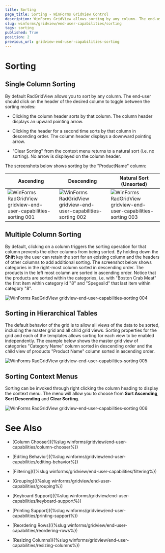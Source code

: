 ```yaml
---
title: Sorting
page_title: Sorting - WinForms GridView Control
description: WinForms GridView allows sorting by any column. The end-user can click on the header of the desired column to toggle between the sorting directions.
slug: winforms/gridview/end-user-capabilities/sorting
tags: sorting
published: True
position: 2
previous_url: gridview-end-user-capabilities-sorting
---
```


# Sorting

## Single Column Sorting

By default RadGridView allows you to sort by any column. The end-user should click on the header of the desired column to toggle between the sorting modes:

* Clicking the column header sorts by that column. The column header displays an upward pointing arrow.

* Clicking the header for a second time sorts by that column in descending order. The column header displays a downward pointing arrow.

* "Clear Sorting" from the context menu returns to a natural sort (i.e. no sorting). No arrow is displayed on the column header.

The screenshots below shows sorting by the "ProductName" column:

| Ascending | Descending | Natural Sort (Unsorted) |
| ------ | ------ | ------ |
|![WinForms RadGridView gridview-end-user-capabilities-sorting 001](images/gridview-end-user-capabilities-sorting001.png)|![WinForms RadGridView gridview-end-user-capabilities-sorting 002](images/gridview-end-user-capabilities-sorting002.png)|![WinForms RadGridView gridview-end-user-capabilities-sorting 003](images/gridview-end-user-capabilities-sorting003.png)|

## Multiple Column Sorting

By default, clicking on a column triggers the sorting operation for that column prevents the other columns from being sorted. By holding down the __Shift__ key the user can retain the sort for an existing column and the headers of other columns to add additional sorting. The screenshot below shows categories in the right-most column sorted in descending order. The products in the left most column are sorted in ascending order. Notice that the products are sorted within the categories, i.e. with "Boston Crab Meat" the first item within category id "8" and "Spegesild" that last item within category "8".

![WinForms RadGridView gridview-end-user-capabilities-sorting 004](images/gridview-end-user-capabilities-sorting004.png)

## Sorting in Hierarchical Tables

The default behavior of the grid is to allow all views of the data to be sorted, including the master grid and all child grid views. Sorting properties for the grid and each of the templates allows sorting for each view to be enabled independently. The example below shows the master grid view of categories "Category Name" column sorted in descending order and the child view of products "Product Name" column sorted in ascending order.

![WinForms RadGridView gridview-end-user-capabilities-sorting 005](images/gridview-end-user-capabilities-sorting005.png)

## Sorting Context Menus

Sorting can be invoked through right clicking the column heading to display the context menu. The menu will allow you to choose from __Sort Ascending__, __Sort Descending__ and __Clear Sorting__.

![WinForms RadGridView gridview-end-user-capabilities-sorting 006](images/gridview-end-user-capabilities-sorting006.png)
# See Also
* [Column Chooser]({%slug winforms/gridview/end-user-capabilities/column-chooser%})

* [Editing Behavior]({%slug winforms/gridview/end-user-capabilities/editing-behavior%})

* [Filtering]({%slug winforms/gridview/end-user-capabilities/filtering%})

* [Grouping]({%slug winforms/gridview/end-user-capabilities/grouping%})

* [Keyboard Support]({%slug winforms/gridview/end-user-capabilities/keyboard-support%})

* [Printing Support]({%slug winforms/gridview/end-user-capabilities/printing-support%})

* [Reordering Rows]({%slug winforms/gridview/end-user-capabilities/reordering-rows%})

* [Resizing Columns]({%slug winforms/gridview/end-user-capabilities/resizing-columns%})

